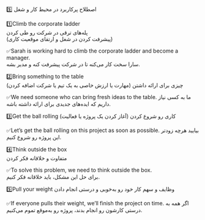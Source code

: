 5️⃣ اصطلاح پرکاربرد در محیط کار و شغل

1️⃣Climb the corporate ladder 
<br>
پله‌های ترقی در شرکت رو طی کردن<br>
(پیشرفت کردن در شغل و ارتقای موقعیت کاری)

✅Sarah is working hard to climb the corporate ladder and become a manager.<br>
سارا سخت کار می‌کنه تا در شرکت پیشرفت کنه و مدیر بشه.

2️⃣Bring something to the table<br>
چیزی برای ارائه داشتن
(مهارت یا ارزش خاصی به یک تیم یا شرکت اضافه کردن)

✅We need someone who can bring fresh ideas to the table.
ما به کسی نیاز داریم که ایده‌های جدیدی برای ارائه داشته باشه.

3️⃣Get the ball rolling 
کاری رو شروع کردن
(آغاز کردن یک پروژه یا فعالیت)

✅Let’s get the ball rolling on this project as soon as possible.
بیایید هرچه زودتر این پروژه رو شروع کنیم.

4️⃣Think outside the box <br>
متفاوت و خلاقانه فکر کردن

✅To solve this problem, we need to think outside the box.<br>
برای حل این مشکل، باید خلاقانه فکر کنیم.

5️⃣Pull your weight
وظایف و سهم کار خود رو به‌خوبی و درستی انجام دادن

✅If everyone pulls their weight, we’ll finish the project on time.
اگر همه به درستی کارشون رو انجام بدند، پروژه رو به‌موقع تموم می‌کنیم.

